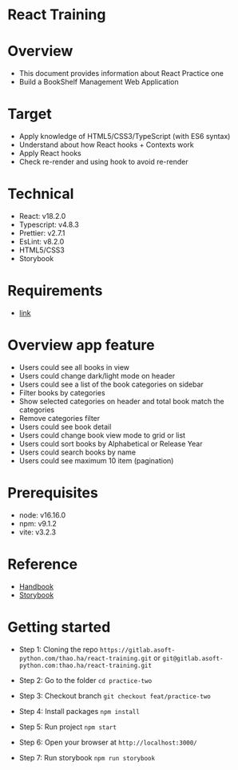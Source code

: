 # React Training

# Overview

- This document provides information about React Practice one
- Build a BookShelf Management Web Application

# Target

- Apply knowledge of HTML5/CSS3/TypeScript (with ES6 syntax)
- Understand about how React hooks + Contexts work
- Apply React hooks
- Check re-render and using hook to avoid re-render

# Technical

- React: v18.2.0
- Typescript: v4.8.3
- Prettier: v2.7.1
- EsLint: v8.2.0
- HTML5/CSS3
- Storybook

# Requirements

- [link](https://docs.google.com/document/d/1XFeMkeZhulA7msPbssoxWq9mTJe-l1NTCl0x9cLIL-w/edit#)

# Overview app feature

- Users could see all books in view
- Users could change dark/light mode on header
- Users could see a list of the book categories on sidebar
- Filter books by categories
- Show selected categories on header and total book match the categories
- Remove categories filter
- Users could see book detail
- Users could change book view mode to grid or list
- Users could sort books by Alphabetical or Release Year
- Users could search books by name
- Users could see maximum 10 item (pagination)

# Prerequisites

- node: v16.16.0
- npm: v9.1.2
- vite: v3.2.3

# Reference

- [Handbook](https://reactjs.org/docs/getting-started.html)
- [Storybook](https://storybook.js.org/docs/react/get-started/introduction)

# Getting started

- Step 1: Cloning the repo
  `https://gitlab.asoft-python.com/thao.ha/react-training.git`
  or
  `git@gitlab.asoft-python.com:thao.ha/react-training.git`

- Step 2: Go to the folder `cd practice-two`

- Step 3: Checkout branch `git checkout feat/practice-two`

- Step 4: Install packages `npm install`

- Step 5: Run project `npm start`

- Step 6: Open your browser at `http://localhost:3000/`

- Step 7: Run storybook `npm run storybook`
